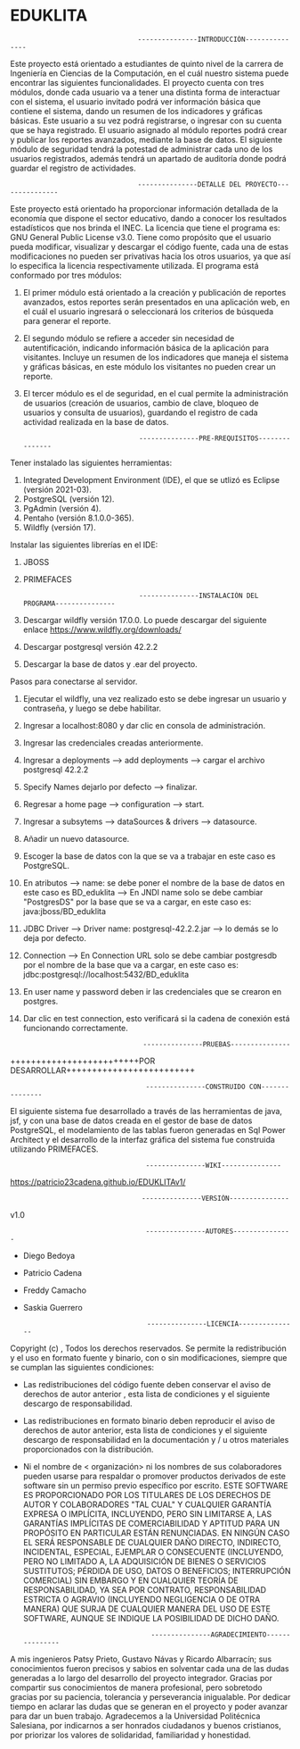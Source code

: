 # EDUKLITA

                                    ---------------INTRODUCCIÓN---------------

Este proyecto está orientado a estudiantes de quinto nivel de la carrera de Ingeniería en Ciencias de la Computación,
en el cuál nuestro sistema puede encontrar las siguientes funcionalidades. 
El proyecto cuenta con tres módulos, donde cada usuario va a tener una distinta forma de interactuar con el sistema,
el usuario invitado podrá ver información básica que contiene el sistema, dando un resumen de los indicadores y 
gráficas básicas. Este usuario a su vez podrá registrarse, o ingresar con su cuenta que se haya registrado.
El usuario asignado al módulo reportes podrá crear y publicar los reportes avanzados, mediante la base de datos.
El siguiente módulo de seguridad tendrá la potestad de administrar cada uno de los usuarios registrados, además
tendrá un apartado de auditoría donde podrá guardar el registro de actividades.


                                    ---------------DETALLE DEL PROYECTO---------------

Este proyecto está orientado ha proporcionar información detallada de la economía que dispone el sector educativo, dando a conocer los resultados estadísticos que nos brinda el INEC. La licencia que tiene el programa es: GNU General Public License v3.0. Tiene como propósito que el usuario pueda modificar, visualizar y descargar el código fuente, cada una de estas modificaciones no pueden ser privativas hacia los otros usuarios, ya que así lo especifica la licencia respectivamente utilizada.
El programa está conformado por tres módulos:
1. El primer módulo está orientado a la creación y publicación de reportes avanzados, estos reportes serán presentados en una aplicación web, en el cuál el usuario ingresará o seleccionará los criterios de búsqueda para generar el reporte.
2. El segundo módulo se refiere a acceder sin necesidad de autentificación, indicando información básica de la aplicación para visitantes. Incluye un resumen de los indicadores que maneja el sistema y gráficas básicas, en este módulo los visitantes no pueden crear un reporte.
3. El tercer módulo es el de seguridad, en el cual permite la administración de usuarios (creación de usuarios, cambio de clave, bloqueo de usuarios y consulta de usuarios), guardando el registro de cada actividad realizada en la base de datos.


                                    ---------------PRE-RREQUISITOS---------------

Tener instalado las siguientes herramientas:

1. Integrated Development Environment (IDE), el que se utlizó es Eclipse (versión 2021-03).
2. PostgreSQL (versión 12).
3. PgAdmin (versión 4).
4. Pentaho (versión 8.1.0.0-365).
5. Wildfly (versión 17).

Instalar las siguientes librerías en el IDE:

1. JBOSS 
2. PRIMEFACES


                                    ---------------INSTALACIÓN DEL PROGRAMA---------------
                                    
1. Descargar wildfly versión 17.0.0. Lo puede descargar del siguiente enlace https://www.wildfly.org/downloads/
2. Descargar postgresql versión 42.2.2 
3. Descargar la base de datos y .ear del proyecto.

Pasos para conectarse al servidor.

1. Ejecutar el wildfly, una vez realizado esto se debe ingresar un usuario y contraseña, y luego se debe habilitar.
2. Ingresar a localhost:8080 y dar clic en consola de administración.
3. Ingresar las credenciales creadas anteriormente.
4. Ingresar a deployments --> add deployments --> cargar el archivo postgresql 42.2.2
5. Specify Names dejarlo por defecto --> finalizar.
6. Regresar a home page --> configuration --> start.
7. Ingresar a subsytems --> dataSources & drivers --> datasource.
8. Añadir un nuevo datasource.
9. Escoger la base de datos con la que se va a trabajar en este caso es PostgreSQL.
10. En atributos --> name: se debe poner el nombre de la base de datos en este caso es BD_eduklita --> En JNDI name solo se debe cambiar "PostgresDS" por la base que se va a cargar, en este caso es: java:jboss/BD_eduklita
11. JDBC Driver --> Driver name: postgresql-42.2.2.jar --> lo demás se lo deja por defecto.
12. Connection --> En Connection URL solo se debe cambiar postgresdb por el nombre de la base que va a cargar, en este caso es: jdbc:postgresql://localhost:5432/BD_eduklita
13. En user name y password deben ir las credenciales que se crearon en postgres.
14. Dar clic en test connection, esto verificará si la cadena de conexión está funcionando correctamente.


                                      ---------------PRUEBAS---------------

+++++++++++++++++++++++++POR DESARROLLAR+++++++++++++++++++++++++


                                      ---------------CONSTRUIDO CON---------------

El siguiente sistema fue desarrollado a través de las herramientas de java, jsf, y con una base de datos creada en el gestor de base de datos PostgreSQL, el
modelamiento de las tablas fueron generadas en Sql Power Architect y el desarrollo de la interfaz gráfica del sistema fue construida utilizando PRIMEFACES.


                                      ---------------WIKI---------------

https://patricio23cadena.github.io/EDUKLITAv1/


                                     ---------------VERSIÓN---------------

v1.0


                                      ---------------AUTORES---------------

* Diego Bedoya
* Patricio Cadena
* Freddy Camacho
* Saskia Guerrero

                                     ---------------LICENCIA---------------

Copyright (c) ,  Todos los derechos reservados. 
Se permite la redistribución y el uso en formato fuente y binario, con o sin modificaciones, siempre que se cumplan las siguientes condiciones: 
* Las redistribuciones del código fuente deben conservar el aviso de derechos de autor anterior , esta lista de condiciones y el siguiente descargo de responsabilidad.
* Las redistribuciones en formato binario deben reproducir el aviso de derechos de autor anterior, esta lista de condiciones y el siguiente descargo de responsabilidad en la documentación y / u otros materiales proporcionados con la distribución. 
* Ni el nombre de < organización> ni los nombres de sus colaboradores pueden usarse para respaldar o promover productos derivados de este software sin un permiso previo específico por escrito. ESTE SOFTWARE ES PROPORCIONADO POR LOS TITULARES DE LOS DERECHOS DE AUTOR Y COLABORADORES "TAL CUAL" Y CUALQUIER GARANTÍA EXPRESA O IMPLÍCITA, INCLUYENDO, PERO SIN LIMITARSE A, LAS GARANTÍAS IMPLÍCITAS DE COMERCIABILIDAD Y APTITUD PARA UN PROPÓSITO EN PARTICULAR ESTÁN RENUNCIADAS. EN NINGÚN CASO EL  SERÁ RESPONSABLE DE CUALQUIER DAÑO DIRECTO, INDIRECTO, INCIDENTAL, ESPECIAL, EJEMPLAR O CONSECUENTE (INCLUYENDO, PERO NO LIMITADO A, LA ADQUISICIÓN DE BIENES O SERVICIOS SUSTITUTOS; PÉRDIDA DE USO, DATOS O BENEFICIOS; INTERRUPCIÓN COMERCIAL) SIN EMBARGO Y EN CUALQUIER TEORÍA DE RESPONSABILIDAD, YA SEA POR CONTRATO, RESPONSABILIDAD ESTRICTA O AGRAVIO (INCLUYENDO NEGLIGENCIA O DE OTRA MANERA) QUE SURJA DE CUALQUIER MANERA DEL USO DE ESTE SOFTWARE, AUNQUE SE INDIQUE LA POSIBILIDAD DE DICHO DAÑO.



                                      ---------------AGRADECIMIENTO---------------

A mis ingenieros Patsy Prieto, Gustavo Návas y Ricardo Albarracín; sus conocimientos fueron precisos y sabios en solventar cada una de las dudas generadas
a lo largo del desarrollo del proyecto integrador. Gracias por compartir sus conocimientos de manera profesional, pero sobretodo gracias por su paciencia,
tolerancia y perseverancia inigualable. Por dedicar tiempo en aclarar las dudas que se generan en el proyecto y poder avanzar para dar un buen trabajo.
Agradecemos a la Universidad Politécnica Salesiana, por indicarnos a ser honrados ciudadanos y buenos cristianos, por priorizar los valores de solidaridad,
familiaridad y honestidad.
